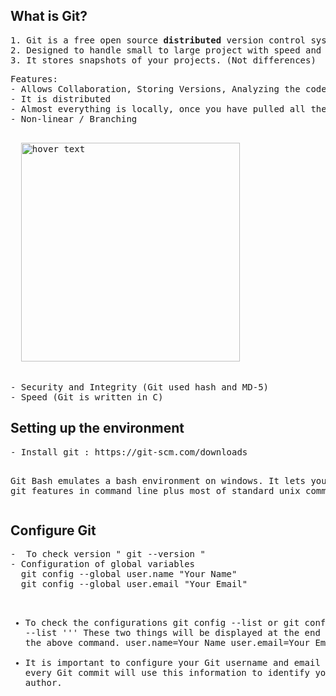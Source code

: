 <h2>What is Git?</h2>
<pre>
1. Git is a free open source <b>distributed</b> version control system.
2. Designed to handle small to large project with speed and efficiency.
3. It stores snapshots of your projects. (Not differences)
</pre>
<pre>
Features:
- Allows Collaboration, Storing Versions, Analyzing the code changes.
- It is distributed
- Almost everything is locally, once you have pulled all the code from server you can work on your local system.
- Non-linear / Branching
<p align="left">
  <img src="https://github.com/Anupriya1729/git-handbook/blob/main/images/Branches.png" width="350" title="hover text">
</p>
- Security and Integrity (Git used hash and MD-5)
- Speed (Git is written in C)
</pre>

<h2>Setting up the environment</h2>
<pre>
- Install git : https://git-scm.com/downloads

Git Bash emulates a bash environment on windows. It lets you use all git features in command line plus most of standard unix commands.
</pre>

<h2>Configure Git</h2>
<pre>
-  To check version " git --version "
- Configuration of global variables
  git config --global user.name "Your Name"
  git config --global user.email "Your Email"
  
- To check the configurations
  git config --list or git config --global --list
  '''
  These two things will be displayed at the end after running the above command.
  user.name=Your Name
  user.email=Your Email
  '''
- It is important to configure your Git username and email address as every 
  Git commit will use this information to identify you as the author.
</pre>
